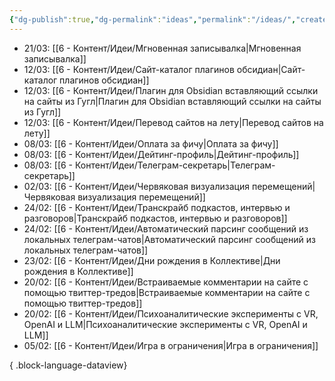 ```yaml
---
{"dg-publish":true,"dg-permalink":"ideas","permalink":"/ideas/","created":"2024-01-02T12:38:29.143+07:00","updated":"2024-03-12T17:20:54.577+07:00"}
---
```


- 21/03: [[6 - Контент/Идеи/Мгновенная записывалка\|Мгновенная записывалка]]
- 12/03: [[6 - Контент/Идеи/Сайт-каталог плагинов обсидиан\|Сайт-каталог плагинов обсидиан]]
- 12/03: [[6 - Контент/Идеи/Плагин для Obsidian вставляющий ссылки на сайты из Гугл\|Плагин для Obsidian вставляющий ссылки на сайты из Гугл]]
- 12/03: [[6 - Контент/Идеи/Перевод сайтов на лету\|Перевод сайтов на лету]]
- 08/03: [[6 - Контент/Идеи/Оплата за фичу\|Оплата за фичу]]
- 08/03: [[6 - Контент/Идеи/Дейтинг-профиль\|Дейтинг-профиль]]
- 08/03: [[6 - Контент/Идеи/Телеграм-секретарь\|Телеграм-секретарь]]
- 02/03: [[6 - Контент/Идеи/Червяковая визуализация перемещений\|Червяковая визуализация перемещений]]
- 24/02: [[6 - Контент/Идеи/Транскрайб подкастов, интервью и разговоров\|Транскрайб подкастов, интервью и разговоров]]
- 24/02: [[6 - Контент/Идеи/Автоматический парсинг сообщений из локальных телеграм-чатов\|Автоматический парсинг сообщений из локальных телеграм-чатов]]
- 23/02: [[6 - Контент/Идеи/Дни рождения в Коллективе\|Дни рождения в Коллективе]]
- 20/02: [[6 - Контент/Идеи/Встраиваемые комментарии на сайте с помощью твиттер-тредов\|Встраиваемые комментарии на сайте с помощью твиттер-тредов]]
- 20/02: [[6 - Контент/Идеи/Психоаналитические эксперименты с VR, OpenAI и LLM\|Психоаналитические эксперименты с VR, OpenAI и LLM]]
- 05/02: [[6 - Контент/Идеи/Игра в ограничения\|Игра в ограничения]]

{ .block-language-dataview}
